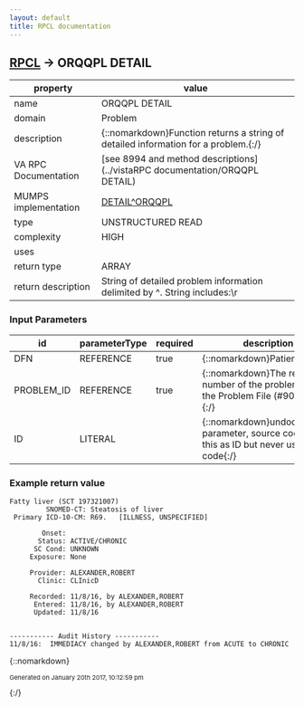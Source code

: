 ```yaml
---
layout: default
title: RPCL documentation
---
```




## [RPCL](TableOfContent.md) &#8594; ORQQPL DETAIL 

 property | value 
--- | --- 
 name | ORQQPL DETAIL
 domain | Problem
 description | {::nomarkdown}Function returns a string of detailed information for a problem.{:/}
 VA RPC Documentation | [see 8994 and method descriptions](../vistaRPC documentation/ORQQPL DETAIL)
 MUMPS implementation | [DETAIL^ORQQPL](http://code.osehra.org/dox/Routine_ORQQPL_source.html)
 type | UNSTRUCTURED READ
 complexity | HIGH
 uses | 
 return type | ARRAY
 return description | String of detailed problem information delimited by \^\.  String includes:\\r

### Input Parameters

| id | parameterType | required | description | example | 
| --- | --- | --- | --- | --- | 
| DFN | REFERENCE | true | {::nomarkdown}Patient IEN{:/} | 25 | 
| PROBLEM_ID | REFERENCE | true | {::nomarkdown}The record number of the problem from the Problem File (#9000011).{:/} | 1 | 
| ID | LITERAL |  | {::nomarkdown}undocumented parameter, source code marks this as ID but never used in M code{:/} |  | 

### Example return value

```
Fatty liver (SCT 197321007)
         SNOMED-CT: Steatosis of liver
 Primary ICD-10-CM: R69.   [ILLNESS, UNSPECIFIED]
 
        Onset: 
       Status: ACTIVE/CHRONIC
      SC Cond: UNKNOWN
     Exposure: None
 
     Provider: ALEXANDER,ROBERT
       Clinic: CLInicD
 
     Recorded: 11/8/16, by ALEXANDER,ROBERT
      Entered: 11/8/16, by ALEXANDER,ROBERT
      Updated: 11/8/16
 
 
----------- Audit History -----------
11/8/16:  IMMEDIACY changed by ALEXANDER,ROBERT from ACUTE to CHRONIC
```


{::nomarkdown} <br/><p style="font-size: 11px">Generated on January 20th 2017, 10:12:59 pm</p>{:/}